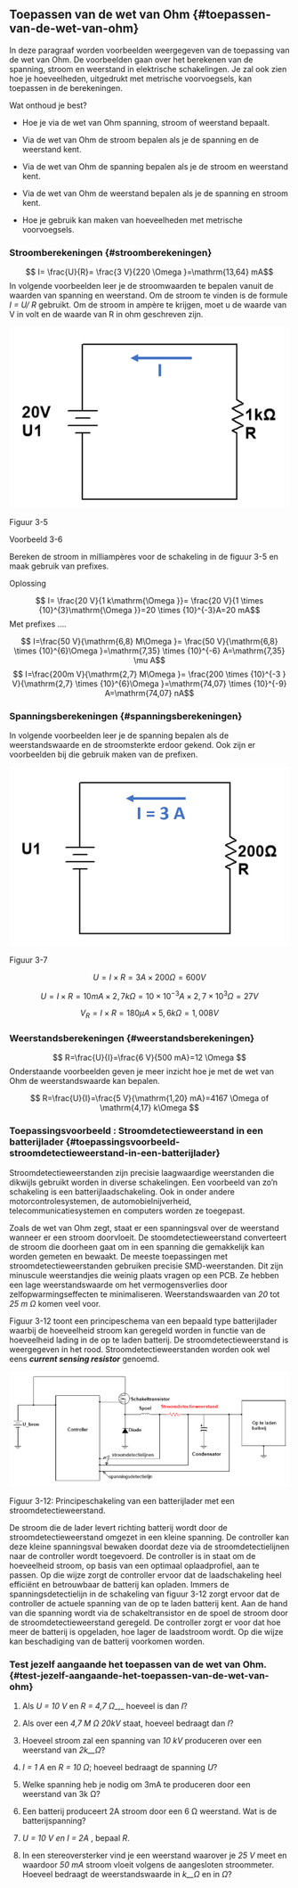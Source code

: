 ## Toepassen van de wet van Ohm {#toepassen-van-de-wet-van-ohm}

In deze paragraaf worden voorbeelden weergegeven van de toepassing van de wet van Ohm. De voorbeelden gaan over het berekenen van de spanning, stroom en weerstand in elektrische schakelingen. Je zal ook zien hoe je hoeveelheden, uitgedrukt met metrische voorvoegsels, kan toepassen in de berekeningen.

Wat onthoud je best?

*   Hoe je via de wet van Ohm spanning, stroom of weerstand bepaalt.

*   Via de wet van Ohm de stroom bepalen als je de spanning en de weerstand kent.

*   Via de wet van Ohm de spanning bepalen als je de stroom en weerstand kent.

*   Via de wet van Ohm de weerstand bepalen als je de spanning en stroom kent.

*   Hoe je gebruik kan maken van hoeveelheden met metrische voorvoegsels.

### Stroomberekeningen {#stroomberekeningen}

$$ I= \frac{U}{R}= \frac{3 V}{220 \Omega }=\mathrm{13,64} mA$$ In volgende voorbeelden leer je de stroomwaarden te bepalen vanuit de waarden van spanning en weerstand. Om de stroom te vinden is de formule _I = U/ R_ gebruikt. Om de stroom in ampère te krijgen, moet u de waarde van V in volt en de waarde van R in ohm geschreven zijn.

![](/assets/afbeelding_11564.png)

Figuur 3-5

Voorbeeld 3-6

Bereken de stroom in milliampères voor de schakeling in de figuur 3-5 en maak gebruik van prefixes.

Oplossing

$$ I= \frac{20 V}{1 k\mathrm{\Omega }}= \frac{20 V}{1 \times {10}^{3}\mathrm{\Omega }}=20 \times {10}^{-3}A=20 mA$$ Met prefixes ….

$$ I=\frac{50 V}{\mathrm{6,8} M\Omega }= \frac{50 V}{\mathrm{6,8} \times {10}^{6}\Omega }=\mathrm{7,35} \times {10}^{-6} A=\mathrm{7,35} \mu A$$ $$ I=\frac{200m V}{\mathrm{2,7} M\Omega }= \frac{200 \times {10}^{-3 } V}{\mathrm{2,7} \times {10}^{6}\Omega }=\mathrm{74,07} \times {10}^{-9} A=\mathrm{74,07} nA$$

### Spanningsberekeningen {#spanningsberekeningen}

In volgende voorbeelden leer je de spanning bepalen als de weerstandswaarde en de stroomsterkte erdoor gekend. Ook zijn er voorbeelden bij die gebruik maken van de prefixen.

![](/assets/afbeelding_11566.png)

Figuur 3-7

$$ U=I \times R= 3 A \times 200 \Omega =600 V$$

$$ U=I \times R= 10 mA \times \mathrm{2,7} k\Omega =10 \times {10}^{-3 }A \times \mathrm{2,7} \times {10}^{3} \Omega = 27 V$$

$$ {V}_{R}=I \times R=180 \mu A \times \mathrm{5,6} k\Omega =\mathrm{1,008} V$$

### Weerstandsberekeningen {#weerstandsberekeningen}

$$ R=\frac{U}{I}=\frac{6 V}{500 mA}=12 \Omega $$Onderstaande voorbeelden geven je meer inzicht hoe je met de wet van Ohm de weerstandswaarde kan bepalen.

$$ R=\frac{U}{I}=\frac{5 V}{\mathrm{1,20} mA}=4167 \Omega of \mathrm{4,17} k\Omega $$

### Toepassingsvoorbeeld : Stroomdetectieweerstand in een batterijlader {#toepassingsvoorbeeld-stroomdetectieweerstand-in-een-batterijlader}

Stroomdetectieweerstanden zijn precisie laagwaardige weerstanden die dikwijls gebruikt worden in diverse schakelingen. Een voorbeeld van zo’n schakeling is een batterijlaadschakeling. Ook in onder andere motorcontrolesystemen, de automobielnijverheid, telecommunicatiesystemen en computers worden ze toegepast.

Zoals de wet van Ohm zegt, staat er een spanningsval over de weerstand wanneer er een stroom doorvloeit. De stoomdetectieweerstand converteert de stroom die doorheen gaat om in een spanning die gemakkelijk kan worden gemeten en bewaakt. De meeste toepassingen met stroomdetectieweerstanden gebruiken precisie SMD-weerstanden. Dit zijn minuscule weerstandjes die weinig plaats vragen op een PCB. Ze hebben een lage weerstandswaarde om het vermogensverlies door zelfopwarmingseffecten te minimaliseren. Weerstandswaarden van _20_ tot _25 m_ _Ω_ komen veel voor.

Figuur 3-12 toont een principeschema van een bepaald type batterijlader waarbij de hoeveelheid stroom kan geregeld worden in functie van de hoeveelheid lading in de op te laden batterij. De stroomdetectieweerstand is weergegeven in het rood. Stroomdetectieweerstanden worden ook wel eens **_current sensing resistor_** genoemd.

![](/assets/afbeelding_295.png)

Figuur 3-12: Principeschakeling van een batterijlader met een stroomdetectieweerstand.

De stroom die de lader levert richting batterij wordt door de stroomdetectieweerstand omgezet in een kleine spanning. De controller kan deze kleine spanningsval bewaken doordat deze via de stroomdetectielijnen naar de controller wordt toegevoerd. De controller is in staat om de hoeveelheid stroom, op basis van een optimaal oplaadprofiel, aan te passen. Op die wijze zorgt de controller ervoor dat de laadschakeling heel efficiënt en betrouwbaar de batterij kan opladen. Immers de spanningsdetectielijn in de schakeling van figuur 3-12 zorgt ervoor dat de controller de actuele spanning van de op te laden batterij kent. Aan de hand van die spanning wordt via de schakeltransistor en de spoel de stroom door de stroomdetectieweerstand geregeld. De controller zorgt er voor dat hoe meer de batterij is opgeladen, hoe lager de laadstroom wordt. Op die wijze kan beschadiging van de batterij voorkomen worden.

### Test jezelf aangaande het toepassen van de wet van Ohm. {#test-jezelf-aangaande-het-toepassen-van-de-wet-van-ohm}

1.  Als _U = 10 V_ en _R = 4,7_ _Ω__,_ hoeveel is dan _I_?

2.  Als over een _4,7 M_ _Ω_ _20kV_ staat, hoeveel bedraagt dan _I_?

3.  Hoeveel stroom zal een spanning van _10 kV_ produceren over een weerstand van _2k__Ω_?

4.  _I = 1 A_ en _R = 10_ _Ω_; hoeveel bedraagt de spanning _U_?

5.  Welke spanning heb je nodig om 3mA te produceren door een weerstand van 3k Ω?

6.  Een batterij produceert 2A stroom door een 6 Ω weerstand. Wat is de batterijspanning?

7.  _U = 10 V_ _en I = 2A_ , bepaal _R_.

8.  In een stereoversterker vind je een weerstand waarover je _25 V_ meet en waardoor _50 mA_ stroom vloeit volgens de aangesloten stroommeter. Hoeveel bedraagt de weerstandswaarde in _k__Ω_ en in _Ω_?